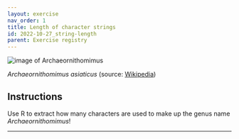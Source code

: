 ```yaml
---
layout: exercise 
nav_order: 1
title: Length of character strings
id: 2022-10-27_string-length
parent: Exercise registry
---
```



![image of Archaeornithomimus](https://upload.wikimedia.org/wikipedia/commons/thumb/c/c0/ArchaeornithomimusAsiaticus-PaleozoologicalMuseumOfChina-May23-08.jpg/1920px-ArchaeornithomimusAsiaticus-PaleozoologicalMuseumOfChina-May23-08.jpg)

*Archaeornithomimus asiaticus* (source: [Wikipedia](https://en.wikipedia.org/wiki/Archaeornithomimus))

## Instructions

Use R to extract how many characters are used to make up the genus name *Archaeornithomimus*!

* * *


